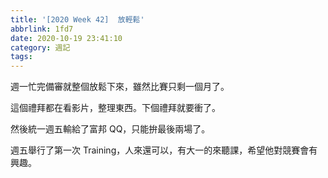```yaml
---
title: '[2020 Week 42]  放輕鬆'
abbrlink: 1fd7
date: 2020-10-19 23:41:10
category: 週記
tags:
---
```

週一忙完備審就整個放鬆下來，雖然比賽只剩一個月了。
<!-- more -->
這個禮拜都在看影片，整理東西。下個禮拜就要衝了。

然後統一週五輸給了富邦 QQ，只能拚最後兩場了。

週五舉行了第一次 Training，人來還可以，有大一的來聽課，希望他對競賽會有興趣。